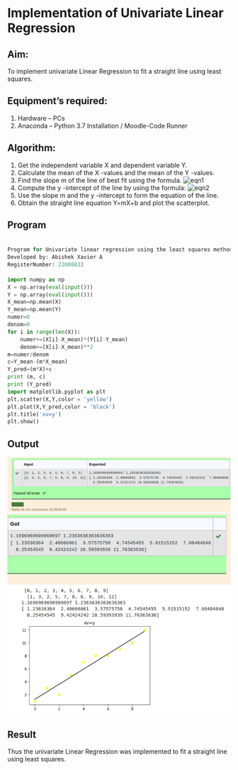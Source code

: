 # Implementation of Univariate Linear Regression
## Aim:
To implement univariate Linear Regression to fit a straight line using least squares.
## Equipment’s required:
1.	Hardware – PCs
2.	Anaconda – Python 3.7 Installation / Moodle-Code Runner
## Algorithm:
1.	Get the independent variable X and dependent variable Y.
2.	Calculate the mean of the X -values and the mean of the Y -values.
3.	Find the slope m of the line of best fit using the formula.
 ![eqn1](./eq1.jpg)
4.	Compute the y -intercept of the line by using the formula:
![eqn2](./eq2.jpg)  
5.	Use the slope m and the y -intercept to form the equation of the line.
6.	Obtain the straight line equation Y=mX+b and plot the scatterplot.
## Program
```python

Program for Univariate linear regression using the least squares method.
Developed by: Abishek Xavier A
RegisterNumber: 22008833

import numpy as np
X = np.array(eval(input()))
Y = np.array(eval(input()))
X_mean=np.mean(X)
Y_mean=np.mean(Y)
numer=0
denom=0
for i in range(len(X)):
    numer+=(X[i]-X_mean)*(Y[i]-Y_mean)
    denom+=(X[i]-X_mean)**2
m=numer/denom
c=Y_mean-(m*X_mean)
Y_pred=(m*X)+c
print (m, c)
print (Y_pred)
import matplotlib.pyplot as plt
plt.scatter(X,Y,color = 'yellow')
plt.plot(X,Y_pred,color = 'black')
plt.title('xv=y')
plt.show()
```
## Output
![Output](reg1.png)
![Output](reg2.png)
![Output](out.png)
## Result
Thus the univariate Linear Regression was implemented to fit a straight line using least squares.
